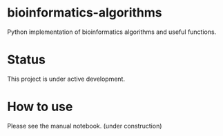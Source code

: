 # bioinformatics-algorithms
Python implementation of bioinformatics algorithms and useful functions.

# Status
This project is under active development.

# How to use
Please see the manual notebook. (under construction)
